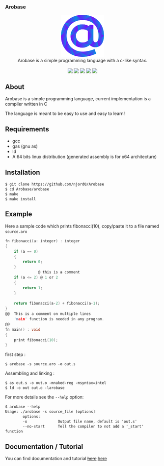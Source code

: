 ### Arobase

<div align="center">
    <img width="140px" src="others/logo.png"/><br/>
    Arobase is a simple programming language with a c-like syntax.<br/><br/>
</div>

<div align="center">
    <a href="https://github.com/Njord0/Arobase/tree/main/arobase">
        <img src="https://img.shields.io/tokei/lines/github/njord0/Arobase?color=green&label=lines%20of%20code"/></a>
    <a href="https://github.com/Njord0/Arobase/tree/main/arobase">
        <img src="https://img.shields.io/github/last-commit/njord0/Arobase"/></a>
    <img src="https://img.shields.io/github/stars/njord0/Arobase.svg"/>
    <img src="https://img.shields.io/lgtm/grade/cpp/g/Njord0/Arobase.svg?logo=lgtm&logoWidth=18"/>
    <img src="https://img.shields.io/lgtm/alerts/g/Njord0/Arobase.svg?logo=lgtm&logoWidth=18"/>

</div>

## About
Arobase is a simple programming language, current implementation is a compiler written in C

The language is meant to be easy to use and easy to learn! 

## Requirements
* gcc
* gas (gnu as)
* ld
* A 64 bits linux distribution (generated assembly is for x64 architecture)

## Installation
```
$ git clone https://github.com/njord0/Arobase
$ cd Arobase/arobase
$ make
$ make install
```

## Example
Here a sample code which prints fibonacci(10), copy/paste it to a file named `source.aro`
```c
fn fibonacci(a: integer) : integer
{
    if (a == 0)
    {
        return 0;
    }
               @ this is a comment
    if (a <= 2) @ 1 or 2
    {
        return 1;
    }

    return fibonacci(a-2) + fibonacci(a-1);
}
@@  This is a comment on multiple lines
    'main' function is needed in any program.
@@
fn main() : void
{
    print fibonacci(10);
}
```

first step :
```
$ arobase -s source.aro -o out.s
```
Assembling and linking : 
```
$ as out.s -o out.o -mnaked-reg -msyntax=intel
$ ld -o out out.o -larobase 
```

For more details see the `--help` option: 
```
$ arobase --help
Usage: ./arobase -s source_file [options]
        options:
        -o              Output file name, default is 'out.s'
        --no-start      Tell the compiler to not add a '_start' function
```

## Documentation / Tutorial

You can find documentation and tutorial ~~[here](docs/README.md)~~ [here](https://arobase.njord.re)
